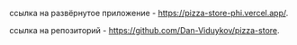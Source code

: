 ссылка на развёрнутое приложение - https://pizza-store-phi.vercel.app/.

ссылка на репозиторий - https://github.com/Dan-Viduykov/pizza-store.
